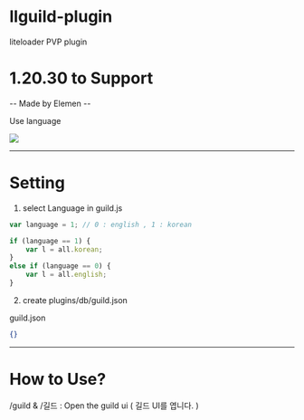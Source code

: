 # llguild-plugin
liteloader PVP plugin

# 1.20.30 to Support

-- Made by Elemen --

Use language 

<img src="https://img.shields.io/badge/Java Script-yellow?style=flat&logo=javascript&logoColor=black"/>

_________________________

# Setting

1. select Language in guild.js

```js
var language = 1; // 0 : english , 1 : korean 

if (language == 1) {
    var l = all.korean;
}
else if (language == 0) {
    var l = all.english;
}
```
2. create plugins/db/guild.json

guild.json

```json
{}
```
_____________________________

# How to Use?

/guild & /길드 : Open the guild ui ( 길드 UI를 엽니다. )



